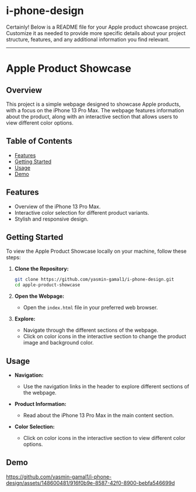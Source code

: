 # i-phone-design
Certainly! Below is a README file for your Apple product showcase project. Customize it as needed to provide more specific details about your project structure, features, and any additional information you find relevant.

---

# Apple Product Showcase

## Overview

This project is a simple webpage designed to showcase Apple products, with a focus on the iPhone 13 Pro Max. The webpage features information about the product, along with an interactive section that allows users to view different color options.

## Table of Contents

- [Features](#features)
- [Getting Started](#getting-started)
- [Usage](#usage)
- [Demo](#demo)


## Features

- Overview of the iPhone 13 Pro Max.
- Interactive color selection for different product variants.
- Stylish and responsive design.

## Getting Started

To view the Apple Product Showcase locally on your machine, follow these steps:

1. **Clone the Repository:**
   ```bash
   git clone https://github.com/yasmin-gamal1/i-phone-design.git
   cd apple-product-showcase
   ```

2. **Open the Webpage:**
   - Open the `index.html` file in your preferred web browser.

3. **Explore:**
   - Navigate through the different sections of the webpage.
   - Click on color icons in the interactive section to change the product image and background color.

## Usage

- **Navigation:**
  - Use the navigation links in the header to explore different sections of the webpage.

- **Product Information:**
  - Read about the iPhone 13 Pro Max in the main content section.

- **Color Selection:**
  - Click on color icons in the interactive section to view different color options.

## Demo

https://github.com/yasmin-gamal1/i-phone-design/assets/148600481/916f0b9e-8587-42f0-8900-bebfa546699d








